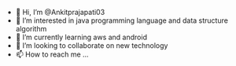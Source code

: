 - 👋 Hi, I’m @Ankitprajapati03
- 👀 I’m interested in java programming language and data structure algorithm
- 🌱 I’m currently learning aws and android
- 💞️ I’m looking to collaborate on new technology
- 📫 How to reach me ... 

<!---
Ankitprajapati03/Ankitprajapati03 is a ✨ special ✨ repository because its `README.md` (this file) appears on your GitHub profile.
You can click the Preview link to take a look at your changes.
--->
